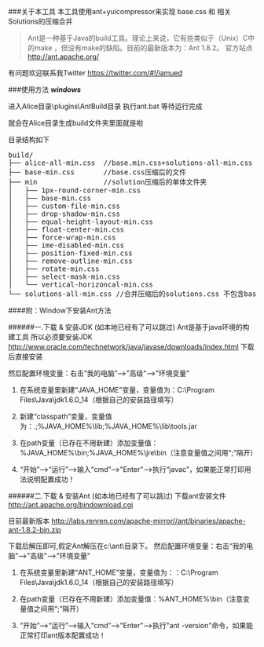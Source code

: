 ###关于本工具
本工具使用ant+yuicompressor来实现 base.css 和 相关 Solutions的压缩合并

>Ant是一种基于Java的build工具。理论上来说，它有些类似于（Unix）C中的make ，但没有make的缺陷。目前的最新版本为：Ant 1.8.2。
官方站点<http://ant.apache.org/>

有问题欢迎联系我Twitter <https://twitter.com/#!/iamued>

###使用方法
***windows***

进入Alice目录\plugins\AntBuild目录 执行ant.bat 等待运行完成

就会在Alice目录生成build文件夹里面就是啦

目录结构如下
<pre>
build/
├── alice-all-min.css  //base.min.css+solutions-all-min.css
├── base-min.css       //base.css压缩后的文件
├── min                //solution压缩后的单体文件夹
│   ├── 1px-round-corner-min.css
│   ├── base-min.css
│   ├── custom-file-min.css
│   ├── drop-shadow-min.css
│   ├── equal-height-layout-min.css
│   ├── float-center-min.css
│   ├── force-wrap-min.css
│   ├── ime-disabled-min.css
│   ├── position-fixed-min.css
│   ├── remove-outline-min.css
│   ├── rotate-min.css
│   ├── select-mask-min.css
│   └── vertical-horizoncal-min.css
└── solutions-all-min.css //合并压缩后的solutions.css 不包含base.css
</pre>


####附：Window下安装Ant方法

######一.下载 & 安装JDK (如本地已经有了可以跳过)
Ant是基于java环境的构建工具 所以必须要安装JDK
<http://www.oracle.com/technetwork/java/javase/downloads/index.html>
下载后直接安装

然后配置环境变量：右击“我的电脑”-->"高级"-->"环境变量"

1. 在系统变量里新建“JAVA_HOME”变量，变量值为：C:\Program Files\Java\jdk1.6.0_14（根据自己的安装路径填写）

2. 新建“classpath”变量，变量值为：.;%JAVA_HOME%\lib;%JAVA_HOME%\lib\tools.jar

3. 在path变量（已存在不用新建）添加变量值：%JAVA_HOME%\bin;%JAVA_HOME%\jre\bin（注意变量值之间用“;”隔开）

4. “开始”-->“运行”-->输入“cmd”-->"Enter"-->执行“javac”，如果能正常打印用法说明配置成功！

######二.下载 & 安装Ant (如本地已经有了可以跳过)
下载ant安装文件 <http://ant.apache.org/bindownload.cgi>

目前最新版本 <http://labs.renren.com/apache-mirror//ant/binaries/apache-ant-1.8.2-bin.zip>

下载后解压即可,假定Ant解压在c:\ant\目录下。
然后配置环境变量：右击“我的电脑”-->"高级"-->"环境变量"

1. 在系统变量里新建“ANT_HOME”变量，变量值为：：C:\Program Files\Java\jdk1.6.0_14（根据自己的安装路径填写）

2. 在path变量（已存在不用新建）添加变量值：%ANT_HOME%\bin（注意变量值之间用“;”隔开）

3. “开始”-->“运行”-->输入“cmd”-->"Enter"-->执行"ant -version"命令，如果能正常打印ant版本配置成功！


